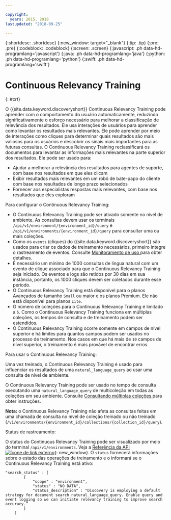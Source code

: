 ```yaml
---

copyright:
  years: 2015, 2018
lastupdated: "2018-09-25"

---
```


{:shortdesc: .shortdesc}
{:new_window: target="_blank"}
{:tip: .tip}
{:pre: .pre}
{:codeblock: .codeblock}
{:screen: .screen}
{:javascript: .ph data-hd-programlang='javascript'}
{:java: .ph data-hd-programlang='java'}
{:python: .ph data-hd-programlang='python'}
{:swift: .ph data-hd-programlang='swift'}

# Continuous Relevancy Training
{: #crt}

O {{site.data.keyword.discoveryshort}} Continuous Relevancy Training pode aprender com o comportamento do usuário automaticamente, reduzindo significativamente o esforço necessário para melhorar a classificação de relevância dos resultados. Ele usa interações de usuários para aprender como levantar os resultados mais relevantes. Ele pode aprender por meio de interações como cliques para determinar quais resultados são mais valiosos para os usuários e descobrir os sinais mais importantes para as futuras consultas. O Continuous Relevancy Training reclassificará os documentos para levantar as informações mais relevantes na parte superior dos resultados. Ele pode ser usado para:

- Ajudar a melhorar a relevância dos resultados para agentes de suporte, com base nos resultados em que eles clicam
- Exibir resultados mais relevantes em um robô de bate-papo do cliente com base nos resultados de longo prazo selecionados 
- Fornecer aos especialistas respostas mais relevantes, com base nos resultados que eles exploram

Para configurar o Continuous Relevancy Training:

- O Continuous Relevancy Training pode ser ativado somente no nível de ambiente. As consultas devem usar os terminais `/api/v1/environment/{environment_id}/query` e `/api/v1/environments/{environment_id}/query` para consultar uma ou mais coleções.
- Como os `events` (cliques) do {{site.data.keyword.discoveryshort}} são usados para criar os dados de treinamento necessários, primeiro integre o rastreamento de eventos. Consulte  [ Monitoramento de uso ](/docs/services/discovery/feedback.html#usage)  para obter detalhes.
- É necessário um mínimo de 1000 consultas de língua natural com um evento de clique associado para que o Continuous Relevancy Training seja iniciado. Os eventos e logs são retidos por 30 dias em sua instância, portanto, os 1000 cliques devem ser coletados durante esse período.
- O Continuous Relevancy Training está disponível para o planos Avançados de tamanho `Small` ou maior e os planos Premium. Ele não está disponível para planos `Lite`.
- O número de coleções para o Continuous Relevancy Training é limitado a `5`. Como o Continuous Relevancy Training funciona em múltiplas coleções, os tempos de consulta e de treinamento podem ser estendidos.
- O Continuous Relevancy Training ocorre somente em campos de nível superior e há limites para quantos campos podem ser usados no processo de treinamento. Nos casos em que há mais de `10` campos de nível superior, o treinamento é mais provável de encontrar erros. 

Para usar o Continuous Relevancy Training:

Uma vez treinado, o Continuous Relevancy Training é usado para influenciar os resultados de uma `natural_language_query` ao usar uma consulta de nível de ambiente. 

O Continuous Relevancy Training pode ser usado no tempo de consulta executando uma `natural_language_query` de multicoleção em todas as coleções em seu ambiente. Consulte  [ Consultando múltiplas coleções ](/docs/services/discovery/using.html#multiple-collections)  para obter instruções. 

**Nota:** o Continuous Relevancy Training não afeta as consultas feitas em uma chamada de consulta no nível de coleção treinado ou não treinado (`/v1/environments/{environment_id}/collections/{collection_id}/query`). 

Status de rastreamento:

O status do Continuous Relevancy Training pode ser visualizado por meio do terminal `/api/v1/environments`. Veja a [Referência da API ![Ícone de link externo](../../icons/launch-glyph.svg "Ícone de link externo")](https://www.ibm.com/watson/developercloud/discovery/api/v1/curl.html?curl#environments-api){: new_window}. O `status` fornecerá informações sobre o estado das operações de treinamento e o informará se o Continuous Relevancy Training está ativo:

```
"search_status" : [
        {
            "scope" : "environment",
            "status" : "NO_DATA",
            "status_description" : "Discovery is employing a default strategy for document search natural_language_query. Enable query and event logging so we can initiate relevancy training to improve search accuracy.”
        }
    ]
```
